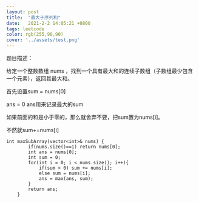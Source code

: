 ```yaml
---
layout: post
title:  "最大子序列和"
date:   2021-2-2 14:05:21 +0800
tags: leetcode
color: rgb(255,90,90)
cover: '../assets/test.png'
---
```


题目描述：

给定一个整数数组 nums ，找到一个具有最大和的连续子数组（子数组最少包含一个元素），返回其最大和。

首先设置sum = nums[0]

ans = 0        ans用来记录最大的sum

如果前面的和是小于零的，那么就舍弃不要，把sum置为nums[i]。

不然就sum+=nums[i]

```
int maxSubArray(vector<int>& nums) {
        if(nums.size()==1) return nums[0];
        int ans = nums[0];
        int sum = 0;
        for(int i = 0; i < nums.size(); i++){
            if(sum > 0) sum += nums[i];
            else sum = nums[i];
            ans = max(ans, sum);
        }
        return ans;
    }
```